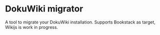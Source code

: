 # DokuWiki migrator
A tool to migrate your DokuWiki installation.
Supports Bookstack as target, Wikijs is work in progress.